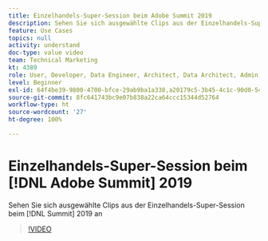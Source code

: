 ```yaml
---
title: Einzelhandels-Super-Session beim Adobe Summit 2019
description: Sehen Sie sich ausgewählte Clips aus der Einzelhandels-Super-Session beim Summit 2019 an
feature: Use Cases
topics: null
activity: understand
doc-type: value video
team: Technical Marketing
kt: 4389
role: User, Developer, Data Engineer, Architect, Data Architect, Admin, Leader
level: Beginner
exl-id: 64f4be39-9800-4700-bfce-29ab9ba1a338,a20179c5-3b45-4c1c-90d0-54f7fd6a3bd1
source-git-commit: 8fc641743bc9e07b838a22ca64ccc15344d52764
workflow-type: ht
source-wordcount: '27'
ht-degree: 100%

---
```


# Einzelhandels-Super-Session beim [!DNL Adobe Summit] 2019

Sehen Sie sich ausgewählte Clips aus der Einzelhandels-Super-Session beim [!DNL Summit] 2019 an

>[!VIDEO](https://video.tv.adobe.com/v/30549/?quality=12&learn=on)
